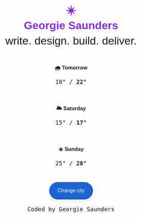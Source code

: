 <html lang="en">
  <head>
    <meta charset="UTF-8" />
    <meta http-equiv="X-UA-Compatible" content="IE=edge" />
    <meta name="viewport" content="width=device-width, initial-scale=1.0" />
    <title>Georgie Saunders</title>
	<style>
      body {
        font-family: Arial, Helvetica, sans-serif;
        text-align: center;
      }
      h1 {
        color: blueviolet;
        font-size: 34px;
        font-weight: bolder;
        line-height: 48px;
        margin: 0 auto;
        padding: 0 auto;
      }
      h2 {
        font-size: 34px;
        line-height: 48px;
        font-weight: 400;
        margin: auto;
        padding: auto;
      }
      p {
        font-family: monospace;
        font-size: 18px;
      }
      ul {
        list-style: none;
        padding: 0;
        margin: 16;
      }
      li {
        padding: 10px;
        margin: 0 auto;
        transition: all 200ms ease-in-out;
        border-radius: 10px;
        max-width: 400px;
      }
      li:hover {
        background-color: #fffbef;
      }
      button {
        padding: 10px;
        background: #1a64d6;
        color: white;
        display: block;
        margin: 20px auto;
        text-decoration: none;
        font-size: 16px;
        border-color: #1a64d6;
        border-radius: 30px;
        padding: 16px 24px;
        box-shadow: rgb(37 39 89 / 8%) 0px 8px 8px 0;
        transition: all 150ms ease-in-out;
      }
      button:hover {
        color: #1a64d6;
        background-color: white;
        border-color: #1a64d6;
        cursor: pointer;
      }
    </style>
  </head>
  <body>
    <h1>
      <div>☀️</div>
      Georgie Saunders
    </h1>
    <h2>write. design. build. deliver.</h2>
    <ul>
      <li>
        <h3>🌧 Tomorrow</h3>
        <p>10° / <strong>22°</strong></p>
      </li>
      <li>
        <h3>🌥 Saturday</h3>
        <p>15° / <strong>17°</strong></p>
      </li>
      <li>
        <h3>☀️ Sunday</h3>
        <p>25° / <strong>28°</strong></p>
      </li>
    </ul>
    <button>Change city</button>
    <p>Coded by Georgie Saunders</p>
  </body>
</html>
